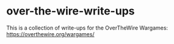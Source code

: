 # over-the-wire-write-ups
This is a collection of write-ups for the OverTheWire Wargames: https://overthewire.org/wargames/

